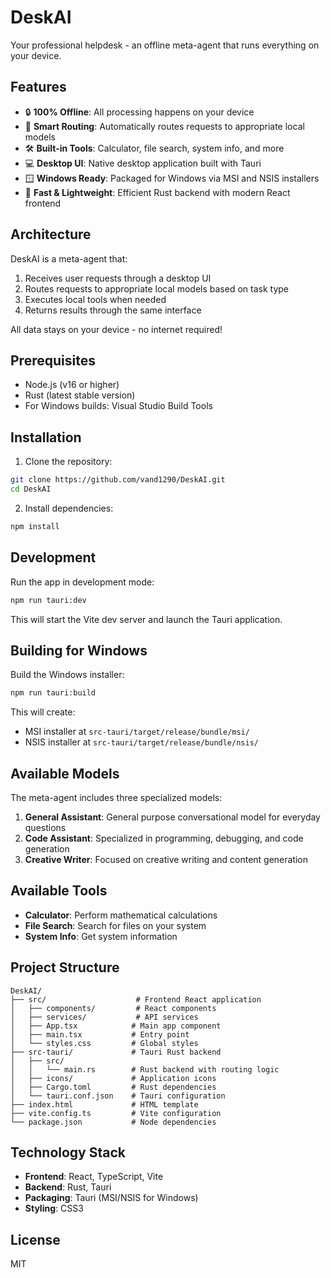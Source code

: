 # DeskAI

Your professional helpdesk - an offline meta-agent that runs everything on your device.

## Features

- 🔒 **100% Offline**: All processing happens on your device
- 🎯 **Smart Routing**: Automatically routes requests to appropriate local models
- 🛠️ **Built-in Tools**: Calculator, file search, system info, and more
- 💻 **Desktop UI**: Native desktop application built with Tauri
- 🪟 **Windows Ready**: Packaged for Windows via MSI and NSIS installers
- 🚀 **Fast & Lightweight**: Efficient Rust backend with modern React frontend

## Architecture

DeskAI is a meta-agent that:
1. Receives user requests through a desktop UI
2. Routes requests to appropriate local models based on task type
3. Executes local tools when needed
4. Returns results through the same interface

All data stays on your device - no internet required!

## Prerequisites

- Node.js (v16 or higher)
- Rust (latest stable version)
- For Windows builds: Visual Studio Build Tools

## Installation

1. Clone the repository:
```bash
git clone https://github.com/vand1290/DeskAI.git
cd DeskAI
```

2. Install dependencies:
```bash
npm install
```

## Development

Run the app in development mode:
```bash
npm run tauri:dev
```

This will start the Vite dev server and launch the Tauri application.

## Building for Windows

Build the Windows installer:
```bash
npm run tauri:build
```

This will create:
- MSI installer at `src-tauri/target/release/bundle/msi/`
- NSIS installer at `src-tauri/target/release/bundle/nsis/`

## Available Models

The meta-agent includes three specialized models:

1. **General Assistant**: General purpose conversational model for everyday questions
2. **Code Assistant**: Specialized in programming, debugging, and code generation
3. **Creative Writer**: Focused on creative writing and content generation

## Available Tools

- **Calculator**: Perform mathematical calculations
- **File Search**: Search for files on your system
- **System Info**: Get system information

## Project Structure

```
DeskAI/
├── src/                    # Frontend React application
│   ├── components/         # React components
│   ├── services/           # API services
│   ├── App.tsx            # Main app component
│   ├── main.tsx           # Entry point
│   └── styles.css         # Global styles
├── src-tauri/             # Tauri Rust backend
│   ├── src/
│   │   └── main.rs        # Rust backend with routing logic
│   ├── icons/             # Application icons
│   ├── Cargo.toml         # Rust dependencies
│   └── tauri.conf.json    # Tauri configuration
├── index.html             # HTML template
├── vite.config.ts         # Vite configuration
└── package.json           # Node dependencies

```

## Technology Stack

- **Frontend**: React, TypeScript, Vite
- **Backend**: Rust, Tauri
- **Packaging**: Tauri (MSI/NSIS for Windows)
- **Styling**: CSS3

## License

MIT
